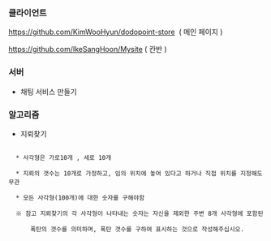 ### 클라이언트 
https://github.com/KimWooHyun/dodopoint-store  ( 메인 페이지 )

https://github.com/IkeSangHoon/Mysite ( 칸반 )

### 서버
- 채팅 서비스 만들기


### 알고리즘

- 지뢰찾기  
```

  * 사각형은 가로10개 , 세로 10개

  * 지뢰의 갯수는 10개로 가정하고, 임의 위치에 놓여 있다고 하거나 직접 위치를 지정해도 무관

  * 모든 사각형(100개)에 대한 숫자를 구해야함

  ※ 참고 지뢰찾기의 각 사각형이 나타내는 숫자는 자신을 제외한 주변 8개 사각형에 포함된

      폭탄의 갯수를 의미하며, 폭탄 갯수를 구하여 표시하는 것으로 작성해주십시오. 

```
